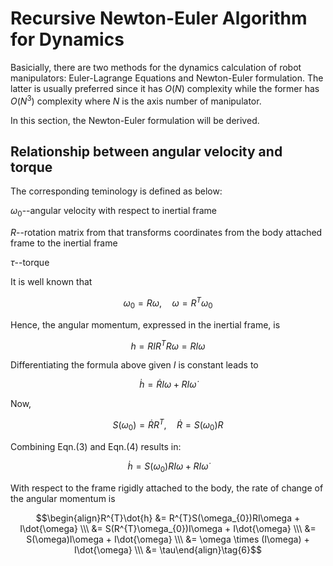 # Recursive Newton-Euler Algorithm for Dynamics

Basicially, there are two methods for the dynamics calculation of robot manipulators: Euler-Lagrange Equations and Newton-Euler formulation. The latter is usually preferred since it has $O(N)$ complexity while the former has $O(N^{3})$ complexity where $N$ is the axis number of manipulator.

In this section, the Newton-Euler formulation will be derived.

## Relationship between angular velocity and torque

The corresponding teminology is defined as below:

$\omega_{0}$--angular velocity with respect to inertial frame

$R$--rotation matrix from that transforms coordinates from the body attached frame to the inertial frame

$\tau$--torque

It is well known that 

$$\omega_{0} = R\omega, \quad \omega=R^{T}\omega_{0}\tag{1}$$

Hence, the angular momentum, expressed in the inertial frame, is

$$h = RIR^{T}R\omega=RI\omega\tag{2}$$

Differentiating the formula above given $I$ is constant leads to

$$\dot{h} = \dot{R}I\omega + RI\dot{\omega}\tag{3}$$

Now,

$$S(\omega_{0}) = \dot{R}R^{T}, \quad \dot{R}=S(\omega_{0})R\tag{4}$$

Combining Eqn.(3) and Eqn.(4) results in:

$$\dot{h} = S(\omega_{0})RI\omega + RI\dot{\omega}\tag{5}$$

With respect to the frame rigidly attached to the body, the rate of change of the angular momentum is

$$\begin{align}R^{T}\dot{h} &= R^{T}S(\omega_{0})RI\omega + I\dot{\omega} \\\
                            &= S(R^{T}\omega_{0})I\omega + I\dot{\omega} \\\
                            &= S(\omega)I\omega + I\dot{\omega} \\\
                            &= \omega \times (I\omega) + I\dot{\omega} \\\
                            &= \tau\end{align}\tag{6}$$

